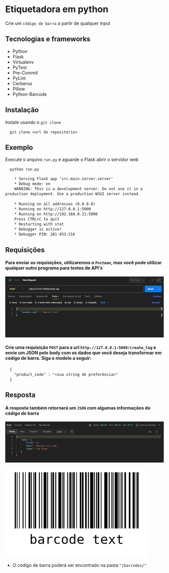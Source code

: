 # Etiquetadora em python 
Crie um `código de barra` a partir de qualquer input

## Tecnologias e frameworks
* Python
* Flask
* Virtualenv
* PyTest
* Pre-Commit
* PyLint
* Cerberus
* Pillow
* Python-Barcode

## Instalação
Instale usando o `git clone`
```
  git clone <url do repositório>
```

## Exemplo
Execute o arquivo `run.py` e aguarde o Flask abrir o servidor web
```
  python run.py
```
```
    * Serving Flask app 'src.main.server.server'
    * Debug mode: on
    WARNING: This is a development server. Do not use it in a production deployment. Use a production WSGI server instead.

    * Running on all addresses (0.0.0.0)
    * Running on http://127.0.0.1:5000
    * Running on http://192.168.0.11:5000
    Press CTRL+C to quit
    * Restarting with stat
    * Debugger is active!
    * Debugger PIN: 281-453-216
```

## Requisições
#### Para enviar as requisições, utilizaremos o `Postman`, mas você pode utilizar qualquer outro programa para testes de API's

<img src="./imgs/requisicao.png" style="position: relative; top: 10">

#### Crie uma requisição `POST` para a url `http://127.0.0.1:5000/create_tag` e envie um JSON pelo body com os dados que você deseja transformar em código de barra. Siga o modelo a seguir:

```
  {
    "product_code" : "<sua string de preferência>"
  }
```
## Resposta
#### A resposta também retornará um `JSON` com algumas informações do código de barra

<img src="./imgs/resposta.png">
<br> <br>
<img src="./barcodes/barcode text.png">

* O código de barra poderá ser encontrado na pasta `"/barcodes/"`



